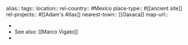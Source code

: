alias::
tags::
location::
rel-country:: #Mexico
place-type:: #[[ancient site]]
rel-projects:: #[[Adam's Atlas]]
nearest-town:: [[Oaxaca]]
map-url::

-
- See also: [[Marco Vigato]]
-
